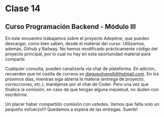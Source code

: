 # Clase 14
## Curso Programación Backend - Módulo III
En este encuentro trabajamos sobre el proyecto Adoptme, que pueden descargar, como bien saben, 
desde el material del curso. 
Utilizamos, además, Github y Railway. No hemos modificado prácticamente código del proyecto 
principal, por lo cual no hay en esta oportunidad material para compartir.

Cualquier consulta, pueden canalizarla vía chat de plataforma. 
En adición, recuerden que mi casilla de correos es diegopolverelli@hotmail.com. En los próximos 
días, mientras siga abierta la materia (entrega de proyecto, correcciones, etc.), manéjense por 
el chat de Coder. Pero una vez que finalice la comisión, en caso de que tengan alguna inquietud, 
no duden con escribirme. 

Un placer haber compartido comisión con ustedes. Vamos que falta solo un pequeño esfuerzo!!! 
Quedamos a espera de las entregas. Suerte!  
